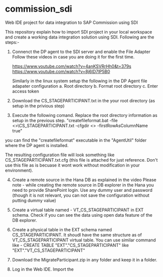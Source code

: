 # commission_sdi
Web IDE project for data integration to SAP Commission using SDI

This repository explain how to import SDI project in your local workspace and create a working data integration solution using SDI. Following are the steps:-

1. Connenct the DP agent to the SDI server and enable the File Adapter
Follow these videos in case you are doing it for the first time. 
  
    https://www.youtube.com/watch?v=4anKSVRrHh0&t=379s
    https://www.youtube.com/watch?v=8j6lD7lP5B0
    
    Similarly in the linux system setup the following in the DP Agent file adapater configuration
    a.	Root directory
    b.	Format root directory
    c.	Enter access token
    
2. Download the CS_STAGEPARTICIPANT.txt in the your root directory (as setup in the privious step)

3. Execute the following comand. Replace the root directory information as setup in the previous step.
"createfileformat.bat -file <<rootdirectory>>\CS_STAGEPARTICIPANT.txt -cfgdir <<rootdirectory>> -firstRowAsColumnName true"
  
  you can find the "createfileformat" executable in the "AgentUtil" folder where the DP agent is installed.
  
  The resulting configuration file will look something like CS_STAGEPARTICIPANT.txt.cfg (this file is attached for just reference. Don't use this file as is becuase it wont work without modification in your environment).
 
 4. Create a remote source in the Hana DB as explained in the video 
    Please note - while creating the remote source in DB explorer in the Hana you need to provide SharePoint login. Use any dummy user and password (though it is not relevant, you can not save the configuration without putting dummy value)
    
5. Create a virtual table named - VT_CS_STAGEPARTICIPANT in EXT schema. Check if you can see the data using open data feature of the DB explorer.

6. Create a physical table in the EXT schema named CS_STAGEPARTICIPANT. It shoudl have the same structure as of VT_CS_STAGEPARTICIPANT virtual table. You can use similar command like - CREATE TABLE  "EXT"."CS_STAGEPARTICIPANT" like  "EXT"."VT_CS_STAGEPARTICIPANT"

7. Download the MigrateParticipant.zip in any folder and keep it in a folder. 

8. Log in the Web IDE. Import the 
